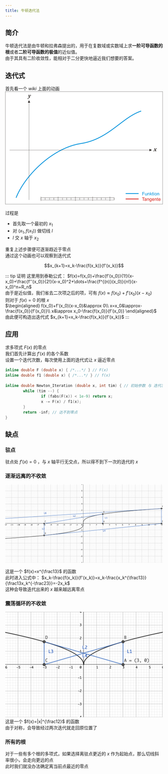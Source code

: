 ```yaml
---
title: 牛顿迭代法
---
```


## 简介

牛顿迭代法是由牛顿和拉弗森提出的，用于在复数域或实数域上求<b>一阶可导函数的根</b>或者<b>二阶可导函数的极值</b>的近似值。  
由于其具有二阶收敛性，能相对于二分更快地逼近我们想要的答案。  
  
## 迭代式
  
首先看一个 $wiki$ 上面的动画  
![NewtonIteration_Ani](https://raw.githubusercontent.com/Tequila-Avage/PicGoBeds/master/NewtonIteration_Ani.gif)  
  
过程是
- 首先取一个最初的 $x_1$ 
- 对 $(x_1,f(x_1))$ 做切线 $l$
- $l$ 交 $x$ 轴于 $x_2$   

重复上述步骤便可逐渐趋近于零点  
通过这个动画也可以观察到迭代式    

$$x_{k+1}=x_k-\frac{f(x_k)}{f'(x_k)}$$  
  
::: tip 证明
这里用到泰勒公式： $f(x)=f(x_0)+\frac{f'(x_0)}{1!}(x-x_0)+\frac{f''(x_0)}{2!}(x-x_0)^2+\dots+\frac{f^{(n)}(x_0)}{n!}(x-x_0)^n+R_n$  
由于是近似值，我们省去二次项之后的项，可有 $f(x)\approx f(x_0)+f'(x_0)(x-x_0)$  
则对于 $f(x)=0$ 的根 $x$   
$\begin{aligned}
f(x_0)+f'(x_0)(x-x_0)&\approx 0\\
x=x_0&\approx-\frac{f(x_0)}{f'(x_0)}\\
x&\approx x_0-\frac{f(x_0)}{f'(x_0)}
\end{aligned}$  
由此便可构造出迭代式 $x_{k+1}=x_k-\frac{f(x_k)}{f'(x_k)}$
:::

## 应用

求多项式 $F(x)$ 的零点  
我们首先计算出 $f'(x)$ 的各个系数  
设置一个迭代次数，每次使用上面的迭代式让 $x$ 逼近零点  

```cpp
inline double F (double x) { /*...*/ } // F(x)
inline double f1 (double x) { /*...*/ } // f(x)

inline double Newton_Iteration (double x, int tim) { // 初始参数 与 迭代次数
        while (tim --) {
                if (fabs(F(x)) < 1e-9) return x;
                x -= F(x) / f1(x);
        }
        return -inf; // 达不到零点
}

```

## 缺点  

### 驻点

驻点处 $f'(x)=0$ ，与 $x$ 轴平行无交点，所以得不到下一次的迭代的 $x$ 

### 逐渐远离的不收敛

![20220511185707](https://raw.githubusercontent.com/Tequila-Avage/PicGoBeds/master/20220511185707.png)

这是一个 $f(x)=x^{\frac13}$ 的函数  
此时进入公式中： $x_k-\frac{f(x_k)}{f'(x_k)}=x_k-\frac{x_k^{\frac13}}{\frac13x_k^{-\frac23}}=-2x_k$  
这种会导致迭代出来的 $x$ 越来越远离零点  
  
### 震荡循环的不收敛  

![20220511190620](https://raw.githubusercontent.com/Tequila-Avage/PicGoBeds/master/20220511190620.png)
这是一个 $f(x)=|x|^{\frac12}$ 的函数  
由于对称，会导致经过两次迭代就走回原位置了  

### 所有的根  

对于一些有多个根的多项式，如果选择离驻点更近的 $x$ 作为起始点，那么切线斜率很小，会走向更远的点  
此时我们就没办法确定离当前点最近的零点  